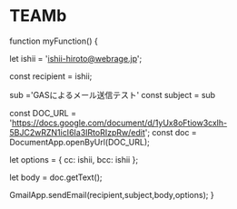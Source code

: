 # TEAMb
function myFunction() {

  let ishii = 'ishii-hiroto@webrage.jp';

  const recipient = ishii;
  
  sub ='GASによるメール送信テスト'
  const subject = sub

  const DOC_URL = 'https://docs.google.com/document/d/1yUx8oFtiow3cxlh-5BJC2wRZN1icI6Ia3IRtoRIzpRw/edit';
  const doc = DocumentApp.openByUrl(DOC_URL);

  let  options = {
  cc: ishii,
  bcc: ishii
  };

  let body = doc.getText();

  GmailApp.sendEmail(recipient,subject,body,options);
}